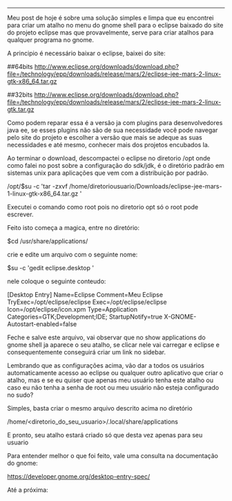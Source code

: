 ---
 Meu post de hoje é sobre uma solução simples e limpa que eu encontrei para criar um atalho no menu do gnome shell para o eclipse baixado do site do projeto eclipse mas que provavelmente, serve para criar atalhos para qualquer programa no gnome.

 A principio é necessário baixar o eclipse, baixei do site:

##64bits
http://www.eclipse.org/downloads/download.php?file=/technology/epp/downloads/release/mars/2/eclipse-jee-mars-2-linux-gtk-x86_64.tar.gz

##32bits
http://www.eclipse.org/downloads/download.php?file=/technology/epp/downloads/release/mars/2/eclipse-jee-mars-2-linux-gtk.tar.gz

Como podem reparar essa é a versão ja com plugins para desenvolvedores java ee, se esses plugins não são de sua necessidade você pode navegar pelo site do projeto e escolher a versão que mais se adeque as suas necessidades e até mesmo, conhecer mais dos projetos encubados la.

Ao terminar o download, descompactei o eclipse no diretorio /opt onde como falei no post sobre a configuração do sdk/jdk, é o diretório padrão em sistemas unix para aplicações que vem com a distribuição por padrão.

/opt/$su -c 'tar -zxvf /home/diretoriousuario/Downloads/eclipse-jee-mars-1-linux-gtk-x86_64.tar.gz '

Executei o comando como root pois no diretorio opt só o root pode escrever.

Feito isto começa a magica, entre no diretório:

$cd /usr/share/applications/

crie e edite um arquivo com o seguinte nome:


$su -c 'gedit eclipse.desktop '


nele coloque o seguinte conteudo:

[Desktop Entry]
Name=Eclipse
Comment=Meu Eclipse
TryExec=/opt/eclipse/eclipse
Exec=/opt/eclipse/eclipse
Icon=/opt/eclipse/icon.xpm
Type=Application
Categories=GTK;Development;IDE;
StartupNotify=true
X-GNOME-Autostart-enabled=false


Feche e salve este arquivo, vai observar que no show applications do gnome shell ja aparece o seu atalho, se clicar nele vai carregar e eclipse e consequentemente conseguirá criar um link no sidebar.

Lembrando que as configurações acima, vão dar a todos os usuários automaticamente acesso ao eclipse ou qualquer outro aplicativo que criar o atalho, mas e se eu quiser que apenas meu usuário tenha este atalho ou caso eu não tenha a senha de root ou meu usuário não esteja configurado no sudo?

Simples, basta criar o mesmo arquivo descrito acima no diretório

/home/<diretorio_do_seu_usuario>/.local/share/applications

E pronto, seu atalho estará criado só que desta vez apenas para seu usuario

Para entender melhor o que foi feito, vale uma consulta na documentação do gnome:

https://developer.gnome.org/desktop-entry-spec/

Até a próxima:

